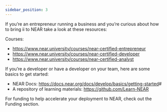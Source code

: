 ```yaml
---
sidebar_position: 3
---
```


If you’re an entrepreneur running a business and you’re curious about how to bring ii to NEAR take a look at these resources:

Courses:

- <https://www.near.university/courses/near-certified-entrepreneur>
- <https://www.near.university/courses/near-certified-developer>
- <https://www.near.university/courses/near-certified-analyst>

If you’re a developer or have a developer on your team, here are some basics to get started:

- NEAR Docs: <https://docs.near.org/docs/develop/basics/getting-started>#
- A repository of learning materials: <https://github.com/Learn-NEAR>

For funding to help accelerate your deployment to NEAR, check out the Funding section.
